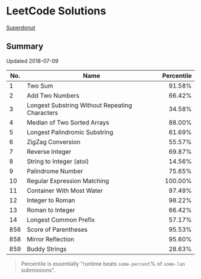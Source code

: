 # LeetCode Solutions

[Superdonut](https://leetcode.com/stevenfly/)

## Summary

Updated 2018-07-09

| No. | Name                                            | Percentile |
|-----|-------------------------------------------------|-----------:|
| 1   | Two Sum                                         | 91.58%     |
| 2   | Add Two Numbers                                 | 66.42%     |
| 3   | Longest Substring Without Repeating Characters  | 34.58%     |
| 4   | Median of Two Sorted Arrays                     | 88.00%     |
| 5   | Longest Palindromic Substring                   | 61.69%     |
| 6   | ZigZag Conversion                               | 55.57%     |
| 7   | Reverse Integer                                 | 69.87%     |
| 8   | String to Integer (atoi)                        | 14.56%     |
| 9   | Palindrome Number                               | 75.65%     |
| 10  | Regular Expression Matching                     | 100.00%    |
| 11  | Container With Most Water                       | 97.49%     |
| 12  | Integer to Roman                                | 98.22%     |
| 13  | Roman to Integer                                | 66.42%     |
| 14  | Longest Common Prefix                           | 57.17%     |
| 856 | Score of Parentheses                            | 95.53%     |
| 858 | Mirror Reflection                               | 95.60%     |
| 859 | Buddy Strings                                   | 28.63%     |

> Percentile is essentially "runtime beats `some-percent`% of `some-lan` submissions".
